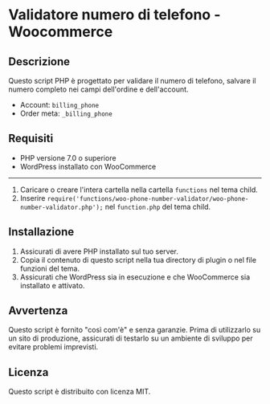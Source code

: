 # Validatore numero di telefono - Woocommerce


## Descrizione

Questo script PHP è progettato per validare il numero di telefono, salvare il numero completo nei campi dell'ordine e dell'account.

- Account: ``billing_phone``
- Order meta: ``_billing_phone``


## Requisiti

- PHP versione 7.0 o superiore
- WordPress installato con WooCommerce

----------------------------------------------------------------

1. Caricare o creare l'intera cartella nella cartella ``functions`` nel tema child.
2. Inserire ``require('functions/woo-phone-number-validator/woo-phone-number-validator.php');`` nel ``function.php`` del tema child.


## Installazione

1. Assicurati di avere PHP installato sul tuo server.
2. Copia il contenuto di questo script nella tua directory di plugin o nel file funzioni del tema.
3. Assicurati che WordPress sia in esecuzione e che WooCommerce sia installato e attivato.


## Avvertenza

Questo script è fornito "così com'è" e senza garanzie. Prima di utilizzarlo su un sito di produzione, assicurati di testarlo su un ambiente di sviluppo per evitare problemi imprevisti.


## Licenza

Questo script è distribuito con licenza MIT.